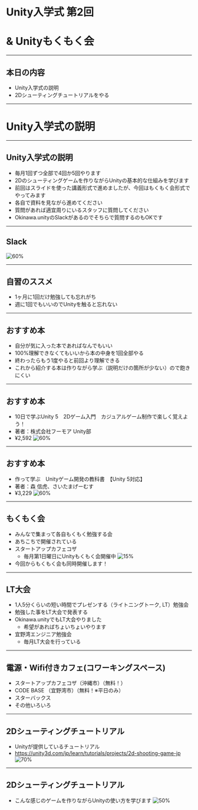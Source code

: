 <!-- $theme: gaia -->

# Unity入学式 第2回
# & Unityもくもく会

---

## 本日の内容
- Unity入学式の説明
- 2Dシューティングチュートリアルをやる

---


# Unity入学式の説明

---

## Unity入学式の説明
- 毎月1回ずつ全部で4回か5回やります
- 2Dのシューティングゲームを作りながらUnityの基本的な仕組みを学びます
- 前回はスライドを使った講義形式で進めましたが、今回はもくもく会形式でやってみます
- 各自で資料を見ながら進めてください
- 質問があれば適宜周りにいるスタッフに質問してください
- Okinawa.unityのSlackがあるのでそちらで質問するのもOKです

---

## Slack
![60%](image/slack.png)

---

## 自習のススメ
- 1ヶ月に1回だけ勉強しても忘れがち
- 週に1回でもいいのでUnityを触ると忘れない

---

## おすすめ本
- 自分が気に入った本であればなんでもいい
- 100%理解できなくてもいいから本の中身を1回全部やる
- 終わったらもう1度やると前回より理解できる
- これから紹介する本は作りながら学ぶ（説明だけの箇所が少ない）ので飽きにくい

---

## おすすめ本
- 10日で学ぶUnity 5　2Dゲーム入門　カジュアルゲーム制作で楽しく覚えよう！
- 著者：株式会社フーモア Unity部
- ¥2,592
![60%](image/unity_book1.jpg)

---

## おすすめ本
- 作って学ぶ　Unityゲーム開発の教科書　【Unity 5対応】
- 著者：森 信虎、さいたまげーむす
- ¥3,229
![60%](image/unity_book2.jpg)

---

## もくもく会
- みんなで集まって各自もくもく勉強する会
- あちこちで開催されている
- スタートアップカフェコザ
	- 毎月第1日曜日にUnityもくもく会開催中
![15%](image/mokumoku.jpg)
- 今回からもくもく会も同時開催します！

---

## LT大会
- 1人5分くらいの短い時間でプレゼンする（ライトニングトーク, LT）勉強会
- 勉強した事をLT大会で発表する
- Okinawa.unityでもLT大会やりました
	- 希望があればちょいちょいやります 
- 宜野湾エンジニア勉強会
	- 毎月LT大会を行っている

---

## 電源・Wifi付きカフェ(コワーキングスペース)
- スタートアップカフェコザ（沖縄市）（無料！）
- CODE BASE （宜野湾市）（無料！※平日のみ）
- スターバックス
- その他いろいろ

---

## 2Dシューティングチュートリアル
- Unityが提供しているチュートリアル
- https://unity3d.com/jp/learn/tutorials/projects/2d-shooting-game-jp
![70%](image/shooting.png)

---

## 2Dシューティングチュートリアル
- こんな感じのゲームを作りながらUnityの使い方を学びます
![50%](image/finish_1.png)